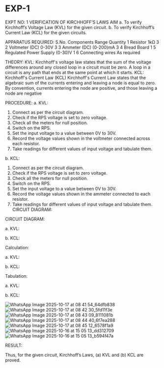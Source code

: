 # EXP-1
EXPT NO: 1	VERIFICATION OF KIRCHHOFF’S LAWS
AIM
a.   To verify Kirchhoff’s Voltage Law (KVL) for the given circuit. 
b.   To verify Kirchhoff’s Current Law (KCL) for the given circuits.

APPARATUS REQUIRED:
S.No.	Components	Range	Quantity
1	Resistor	1kΩ	3
2	Voltmeter (DC)	0-30V	3
3	Ammeter (DC)	(0-200)mA	3
4	Bread Board		1
5	Regulated Power Supply	(0-30)V	1
6	Connecting wires		As required

THEORY:
KVL: Kirchhoff's voltage law states that the sum of the voltage differences around any closed loop in a circuit must be zero. A loop in a circuit is any path that ends at the same point at which it starts.
KCL:
Kirchhoff's Current Law (KCL) Kirchhoff's Current Law states that the algebraic sum of the currents entering and leaving a node is equal to zero. By convention, currents entering the node are positive, and those leaving a node are negative


PROCEDURE:
a.   KVL:
1.   Connect as per the circuit diagram.
2.   Check if the RPS voltage is set to zero voltage.
3.   Check all the meters for null position.
4.   Switch on the RPS.
5.   Set the input voltage to a value between 0V to 30V.
6.   Record the voltage values shown in the voltmeter connected across each resistor.
7.   Take readings for different values of input voltage and tabulate them.


b.  KCL:
1.   Connect as per the circuit diagram.
2.   Check if the RPS voltage is set to zero voltage.
3.   Check all the meters for null position.
4.   Switch on the RPS.
5.   Set the input voltage to a value between 0V to 30V.
6.   Record the voltage values shown in the ammeter connected to each resistor.
7.   Take readings for different values of input voltage and tabulate them. 
CIRCUIT DIAGRAM:

CIRCUIT DIAGRAM:


a.   KVL:
 


b.  KCL:
 

Calculation:

a.   KVL:
 


b.  KCL:




Tabulation:

a.   KVL:
 


b.  KCL:

![WhatsApp Image 2025-10-17 at 08 41 54_64dfb838](https://github.com/user-attachments/assets/f5e048b9-54ec-43e0-8119-b685162b6e08)
![WhatsApp Image 2025-10-17 at 08 42 30_5fd11f3e](https://github.com/user-attachments/assets/740d16dd-684b-4fbf-9825-ebde516d867e)
![WhatsApp Image 2025-10-17 at 08 43 09_8111081b](https://github.com/user-attachments/assets/aaeda254-7238-47ac-83cd-33627cd2a7cf)
![WhatsApp Image 2025-10-17 at 08 44 40_6f7ea288](https://github.com/user-attachments/assets/8bd9c3ad-f696-4845-9fbe-939cc5c104b2)
![WhatsApp Image 2025-10-17 at 08 45 12_6578f1a9](https://github.com/user-attachments/assets/a0089f41-043f-46fe-aaed-28f671630517)
![WhatsApp Image 2025-10-16 at 15 05 13_dd312709](https://github.com/user-attachments/assets/07fe3cf4-9930-4cc3-b6f2-8903b62864cc)
![WhatsApp Image 2025-10-16 at 15 05 13_b594f47a](https://github.com/user-attachments/assets/4858f0a2-d50a-45b9-a3f9-749815f86c09)

RESULT:

Thus, for the given circuit, Kirchhoff’s Laws, (a) KVL and (b) KCL are proved.
